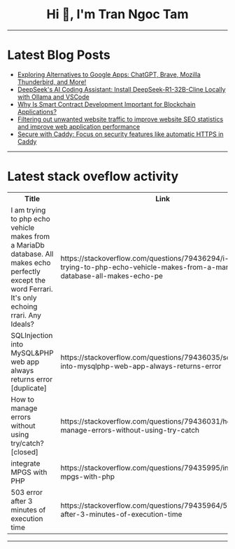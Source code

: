 <h1 align="center">Hi 👋, I'm Tran Ngoc Tam</h1>

---

# Latest Blog Posts 
<!-- BLOG-POST-LIST:START -->
- [Exploring Alternatives to Google Apps: ChatGPT, Brave, Mozilla Thunderbird, and More!](https://dev.to/kumar_kusumitsharma_b190/exploring-alternatives-to-google-apps-chatgpt-brave-mozilla-thunderbird-and-more-46fe)
- [DeepSeek&#39;s AI Coding Assistant: Install DeepSeek-R1-32B-Cline Locally with Ollama and VSCode](https://dev.to/nodeshiftcloud/deepseeks-ai-coding-assistant-install-deepseek-r1-32b-cline-locally-with-ollama-and-vscode-hi2)
- [Why Is Smart Contract Development Important for Blockchain Applications?](https://dev.to/joinwithken/why-is-smart-contract-development-important-for-blockchain-applications-4h11)
- [Filtering out unwanted website traffic to improve website SEO statistics and improve web application performance](https://dev.to/zakwillis/filtering-out-unwanted-website-traffic-to-improve-website-seo-statistics-and-improve-web-2j61)
- [Secure with Caddy: Focus on security features like automatic HTTPS in Caddy](https://dev.to/mobisoftinfotech/secure-with-caddy-focus-on-security-features-like-automatic-https-in-caddy-4e9d)
<!-- BLOG-POST-LIST:END -->

---

# Latest stack oveflow activity
<table>
  <tr><th>Title</th><th>Link</th></tr>
  <!-- STACKOVERFLOW:START --><tr><td>I am trying to php echo vehicle makes from a MariaDb database. All makes echo perfectly except the word Ferrari. It&#39;s only echoing rrari. Any Ideals?</td><td>https://stackoverflow.com/questions/79436294/i-am-trying-to-php-echo-vehicle-makes-from-a-mariadb-database-all-makes-echo-pe</td></tr><tr><td>SQLInjection into MySQL&amp;PHP web app always returns error [duplicate]</td><td>https://stackoverflow.com/questions/79436035/sqlinjection-into-mysqlphp-web-app-always-returns-error</td></tr><tr><td>How to manage errors without using try/catch? [closed]</td><td>https://stackoverflow.com/questions/79436031/how-to-manage-errors-without-using-try-catch</td></tr><tr><td>integrate MPGS with PHP</td><td>https://stackoverflow.com/questions/79435995/integrate-mpgs-with-php</td></tr><tr><td>503 error after 3 minutes of execution time</td><td>https://stackoverflow.com/questions/79435964/503-error-after-3-minutes-of-execution-time</td></tr><!-- STACKOVERFLOW:END -->
</table>

---


